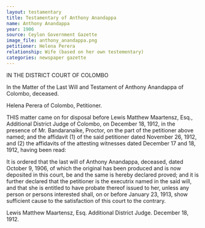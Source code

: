 ```yaml
---
layout: testamentary
title: Testamentary of Anthony Anandappa 
name: Anthony Anandappa 
year: 1906
source: Ceylon Government Gazette
image_file: anthony_anandappa.png
petitioner: Helena Perera
relationship: Wife (based on her own testementary)
categories: newspaper gazette
---
```


IN THE DISTRICT COURT OF COLOMBO

In the Matter of the Last Will and Testament of Anthony Anandappa of Colombo, deceased.

Helena Perera of Colombo, Petitioner.

THIS matter came on for disposal before Lewis Matthew Maartensz, Esq., Additional District Judge of Colombo, on December 18, 1912, in the presence of Mr. Bandaranaike, Proctor, on the part of the petitioner above named; and the affidavit (1) of the said petitioner dated November 26, 1912, and (2) the affidavits of the attesting witnesses dated December 17 and 18, 1912, having been read:

It is ordered that the last will of Anthony Anandappa, deceased, dated October 9, 1906, of which the original has been produced and is now deposited in this court, be and the same is hereby declared proved; and it is further declared that the petitioner is the executrix named in the said will, and that she is entitled to have probate thereof issued to her, unless any person or persons interested shall, on or before January 23, 1913, show sufficient cause to the satisfaction of this court to the contrary.

Lewis Matthew Maartensz, Esq.
Additional District Judge.
December 18, 1912.